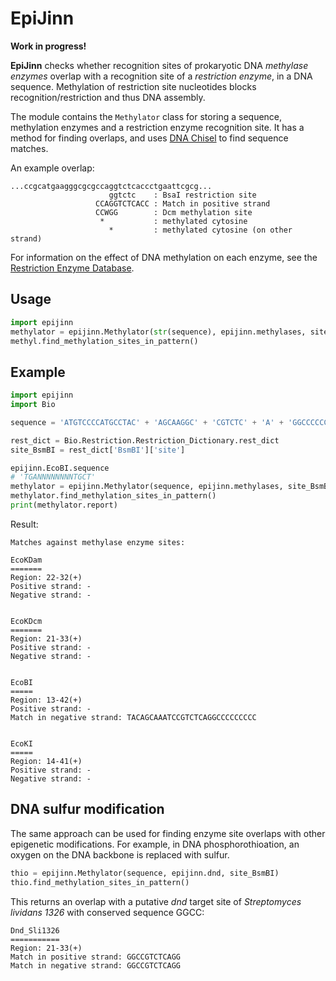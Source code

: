 # EpiJinn

**Work in progress!**

**EpiJinn** checks whether recognition sites of prokaryotic DNA *methylase enzymes* overlap with a recognition site of a *restriction enzyme*, in a DNA sequence. Methylation of restriction site nucleotides blocks recognition/restriction and thus DNA assembly.

The module contains the `Methylator` class for storing a sequence, methylation enzymes and a restriction enzyme recognition site. It has a method for finding overlaps, and uses [DNA Chisel](https://edinburgh-genome-foundry.github.io/DnaChisel/) to find sequence matches.

An example overlap:

    ...ccgcatgaagggcgcgccaggtctcaccctgaattcgcg...
                          ggtctc    : BsaI restriction site
                       CCAGGTCTCACC : Match in positive strand
                       CCWGG        : Dcm methylation site
                        *           : methylated cytosine
                          *         : methylated cytosine (on other strand)

For information on the effect of DNA methylation on each enzyme, see the [Restriction Enzyme Database](http://rebase.neb.com/rebase/rebms.html).


## Usage

```python
import epijinn
methylator = epijinn.Methylator(str(sequence), epijinn.methylases, site_BsaI)
methyl.find_methylation_sites_in_pattern()
```


## Example

```python
import epijinn
import Bio

sequence = 'ATGTCCCCATGCCTAC' + 'AGCAAGGC' + 'CGTCTC' + 'A' + 'GGCCCCCCCCCCCCA'  # seq + EcoBI (+ BsmBI +) EcoBI + seq

rest_dict = Bio.Restriction.Restriction_Dictionary.rest_dict
site_BsmBI = rest_dict['BsmBI']['site']

epijinn.EcoBI.sequence
# 'TGANNNNNNNNTGCT'
methylator = epijinn.Methylator(sequence, epijinn.methylases, site_BsmBI)
methylator.find_methylation_sites_in_pattern()
print(methylator.report)
```

Result:

    Matches against methylase enzyme sites:

    EcoKDam
    =======
    Region: 22-32(+)
    Positive strand: -
    Negative strand: -


    EcoKDcm
    =======
    Region: 21-33(+)
    Positive strand: -
    Negative strand: -


    EcoBI
    =====
    Region: 13-42(+)
    Positive strand: -
    Match in negative strand: TACAGCAAATCCGTCTCAGGCCCCCCCCC


    EcoKI
    =====
    Region: 14-41(+)
    Positive strand: -
    Negative strand: -


## DNA sulfur modification

The same approach can be used for finding enzyme site overlaps with other epigenetic modifications. For example, in DNA phosphorothioation, an oxygen on the DNA backbone is replaced with sulfur.

```python
thio = epijinn.Methylator(sequence, epijinn.dnd, site_BsmBI)
thio.find_methylation_sites_in_pattern()
```

This returns an overlap with a putative *dnd* target site of *Streptomyces lividans 1326* with conserved sequence GGCC:

    Dnd_Sli1326
    ===========
    Region: 21-33(+)
    Match in positive strand: GGCCGTCTCAGG
    Match in negative strand: GGCCGTCTCAGG
